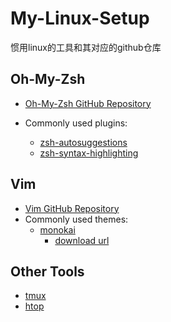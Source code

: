 # My-Linux-Setup
 惯用linux的工具和其对应的github仓库

## Oh-My-Zsh

-   [Oh-My-Zsh GitHub Repository](https://github.com/ohmyzsh/ohmyzsh) 
-   Commonly used plugins:  

    -   [zsh-autosuggestions](https://github.com/zsh-users/zsh-autosuggestions)
    -   [zsh-syntax-highlighting](https://github.com/zsh-users/zsh-syntax-highlighting)

## Vim 

-   [Vim GitHub Repository](https://github.com/vim/vim)
-   Commonly used themes:
    -   [monokai](https://github.com/ku1ik/vim-monokai)
        -   [download url](https://raw.githubusercontent.com/ku1ik/vim-monokai/refs/heads/master/colors/monokai.vim)

## Other Tools 

-   [tmux](https://github.com/tmux/tmux)
-   [htop](https://github.com/htop-dev/htop)
